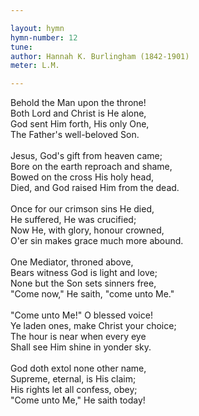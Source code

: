 ```yaml
---

layout: hymn
hymn-number: 12
tune: 
author: Hannah K. Burlingham (1842-1901)
meter: L.M.

---
```

Behold the Man upon the throne!<br>Both Lord and Christ is He alone,<br>God sent Him forth, His only One,<br>The Father's well-beloved Son.<br><br>Jesus, God's gift from heaven came;<br>Bore on the earth reproach and shame,<br>Bowed on the cross His holy head,<br>Died, and God raised Him from the dead.<br><br>Once for our crimson sins He died,<br>He suffered, He was crucified;<br>Now He, with glory, honour crowned,<br>O'er sin makes grace much more abound.<br><br>One Mediator, throned above,<br>Bears witness God is light and love;<br>None but the Son sets sinners free,<br>"Come now," He saith, "come unto Me."<br><br>"Come unto Me!" O blessed voice!<br>Ye laden ones, make Christ your choice;<br>The hour is near when every eye<br>Shall see Him shine in yonder sky.<br><br>God doth extol none other name,<br>Supreme, eternal, is His claim;<br>His rights let all confess, obey;<br>"Come unto Me," He saith today!<br><br><br>
